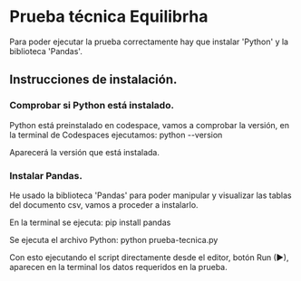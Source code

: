 # Prueba técnica Equilibrha


Para poder ejecutar la prueba correctamente hay que instalar 'Python' y la biblioteca 'Pandas'.

## Instrucciones de instalación.
### Comprobar si Python está instalado.
Python está preinstalado en codespace, vamos a comprobar la versión, en la terminal de Codespaces ejecutamos: python --version

Aparecerá la versión que está instalada.

### Instalar Pandas.
He usado la biblioteca 'Pandas' para poder manipular y visualizar las tablas del documento csv, vamos a proceder a instalarlo.

En la terminal se ejecuta: pip install pandas

Se ejecuta el archivo Python: python prueba-tecnica.py

Con esto ejecutando el script directamente desde el editor, botón Run (▶), aparecen en la terminal los datos requeridos en la prueba.



